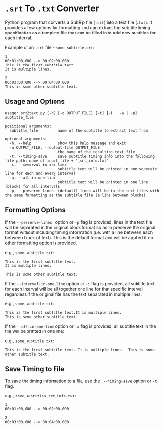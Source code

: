 # `.srt` To `.txt` Converter
Python program that converts a SubRip file (`.srt`) into a text file (`.txt`). It provides a few options for formatting and can extract the subtitle timing specification as a template file that can be filled in to add new subtitles for each interval.

Example of an `.srt` file -  `some_subtitle.srt`:

```
1
00:01:00,000 --> 00:02:00,000
This is the first subtitle text.
It is multiple lines.

2
00:03:00,000 --> 00:04:00,000
This is some other subtitle text.
```

## Usage and Options

````
usage: srt2text.py [-h] [-o OUTPUT_FILE] [-t] [-i | -a | -p] subtitle_file

positional arguments:
  subtitle_file         name of the subtitle to extract text from

optional arguments:
  -h, --help            show this help message and exit
  -o OUTPUT_FILE, --output-file OUTPUT_FILE
                        the name of the resulting text file
  -t, --timing-save     save subtitle timing info into the following file path: name of input_file + "_srt_info.txt"
  -i, --interval-in-one-line
                        subtitle text will be printed in one seperate line for each and every interval
  -a, --all-in-one-line
                        subtitle text will be printed in one line (block) for all intervals
  -p, --preserve-lines  (default) lines will be in the text files with the same formatting as the subtitle file (a line between blocks)
````

## Formatting Options

If the `--preserve-lines ` option or `-p` flag is provided, lines in the text file will be separated in the original block format so as to preserve the original format without including timing information (i.e. with a line between each between block of text). This is the default format and will be applied if no other formatting option is provided.

e.g., `some_subtitle.txt`:

```
This is the first subtitle text.
It is multiple lines.

This is some other subtitle text.
```

If the `--interval-in-one-line` option or `-i` flag is provided, all subtitle text for each interval will be all together one line for that specific interval regardless if the original file has the text separated in multiple lines:

e.g., `some_subtitle.txt`:

```
This is the first subtitle text.It is multiple lines.
This is some other subtitle text.
```

If the `--all-in-one-line` option or `-a` flag is provided, all subtitle text in the file will be printed in one line:

e.g., `some_subtitle.txt`:

```
This is the first subtitle text. It is multiple lines.  This is some other subtitle text.
```



## Save Timing to File

To save the timing information to a file, use the ` --timing-save` option or `-t` flag.

e.g., `some_subtitles_srt_info.txt`: 

```
1
00:01:00,000 --> 00:02:00,000

2
00:03:00,000 --> 00:04:00,000
```

